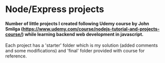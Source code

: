 
# Node/Express projects

#### Number of little projects I created following Udemy course by John Smilga (https://www.udemy.com/course/nodejs-tutorial-and-projects-course/) while learning backend web development in javascript.

Each project has a 'starter' folder which is my solution (added comments and some modifications) and 'final' folder provided with course for reference.
